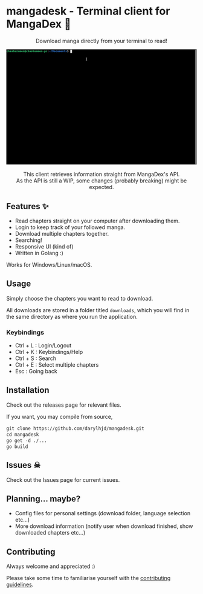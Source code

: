 # mangadesk - Terminal client for MangaDex 📖

<p align="center">Download manga directly from your terminal to read!</p>

<img src="assets/demo.gif" alt="">

<p align="center">This client retrieves information straight from MangaDex's API. <br>As the API is still a WIP, some changes (probably breaking) might be expected.</p>

## Features ✨

- Read chapters straight on your computer after downloading them.
- Login to keep track of your followed manga.
- Download multiple chapters together.
- Searching!
- Responsive UI (kind of)
- Written in Golang :)

Works for Windows/Linux/macOS.

## Usage

Simply choose the chapters you want to read to download.

All downloads are stored in a folder titled `downloads`, which you will find in the same directory as where you run the
application.

### Keybindings

- Ctrl + L : Login/Logout
- Ctrl + K : Keybindings/Help
- Ctrl + S : Search
- Ctrl + E : Select multiple chapters
- Esc      : Going back

## Installation

Check out the releases page for relevant files.

If you want, you may compile from source,

```
git clone https://github.com/darylhjd/mangadesk.git
cd mangadesk
go get -d ./...
go build
```

## Issues ☠

Check out the Issues page for current issues.

## Planning... maybe?

- Config files for personal settings (download folder, language selection etc...)
- More download information (notify user when download finished, show downloaded chapters etc...)

## Contributing

Always welcome and appreciated :)

Please take some time to familiarise yourself with the [contributing guidelines](.github/CONTRIBUTING.md).
